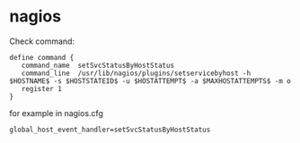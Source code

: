 nagios
======

Check command: 
```
define command {  
   command_name  setSvcStatusByHostStatus  
   command_line  /usr/lib/nagios/plugins/setservicebyhost -h $HOSTNAME$ -s $HOSTSTATEID$ -u $HOSTATTEMPT$ -a $MAXHOSTATTEMPTS$ -m o  
   register 1  
}  
```

for example in nagios.cfg
```
global_host_event_handler=setSvcStatusByHostStatus
```

